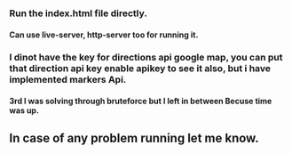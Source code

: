 ### Run the index.html file directly.

#### Can use live-server, http-server too for running it.

### I dinot have the key for directions api google map, you can put that direction api key enable apikey to see it also, but i have implemented markers Api.

#### 3rd I was solving through bruteforce but I left in between Becuse time was up.

## In case of any problem running let me know.